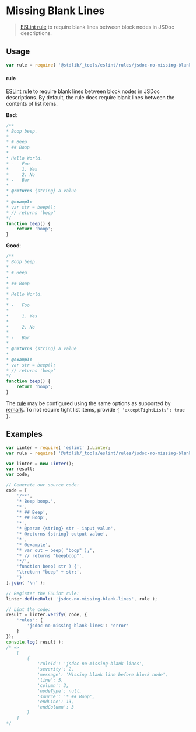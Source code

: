 <!--

@license Apache-2.0

Copyright (c) 2018 The Stdlib Authors.

Licensed under the Apache License, Version 2.0 (the "License");
you may not use this file except in compliance with the License.
You may obtain a copy of the License at

   http://www.apache.org/licenses/LICENSE-2.0

Unless required by applicable law or agreed to in writing, software
distributed under the License is distributed on an "AS IS" BASIS,
WITHOUT WARRANTIES OR CONDITIONS OF ANY KIND, either express or implied.
See the License for the specific language governing permissions and
limitations under the License.

-->

# Missing Blank Lines

> [ESLint rule][eslint-rules] to require blank lines between block nodes in JSDoc descriptions.

<section class="intro">

</section>

<!-- /.intro -->

<section class="usage">

## Usage

```javascript
var rule = require( '@stdlib/_tools/eslint/rules/jsdoc-no-missing-blank-lines' );
```

#### rule

[ESLint rule][eslint-rules] to require blank lines between block nodes in JSDoc descriptions. By default, the rule does require blank lines between the contents of list items.

**Bad**:

<!-- eslint-disable stdlib/jsdoc-no-missing-blank-lines, stdlib/jsdoc-markdown-remark -->

```javascript
/**
* Boop beep.
*
* # Beep
* ## Boop
*
* Hello World.
* -   Foo
*     1. Yes
*     2. No
* -   Bar
*
* @returns {string} a value
*
* @example
* var str = beep();
* // returns 'boop'
*/
function beep() {
    return 'boop';
}
```

**Good**:

<!-- eslint-disable stdlib/jsdoc-markdown-remark -->

```javascript
/**
* Boop beep.
*
* # Beep
*
* ## Boop
*
* Hello World.
*
* -   Foo
*
*     1. Yes
*
*     2. No
*
* -   Bar
*
* @returns {string} a value
*
* @example
* var str = beep();
* // returns 'boop'
*/
function beep() {
    return 'boop';
}
```

The [rule][eslint-rules] may be configured using the same options as supported by [remark][remark-lint-no-missing-blank-lines]. To not require tight list items, provide `{ 'exceptTightLists': true }`.

</section>

<!-- /.usage -->

<section class="examples">

## Examples

<!-- eslint no-undef: "error" -->

```javascript
var Linter = require( 'eslint' ).Linter;
var rule = require( '@stdlib/_tools/eslint/rules/jsdoc-no-missing-blank-lines' );

var linter = new Linter();
var result;
var code;

// Generate our source code:
code = [
    '/**',
    '* Beep boop.',
    '*',
    '* ## Beep',
    '* ## Boop',
    '*',
    '* @param {string} str - input value',
    '* @returns {string} output value',
    '*',
    '* @example',
    '* var out = beep( "boop" );',
    '* // returns "beepboop"',
    '*/',
    'function beep( str ) {',
    '\treturn "beep" + str;',
    '}'
].join( '\n' );

// Register the ESLint rule:
linter.defineRule( 'jsdoc-no-missing-blank-lines', rule );

// Lint the code:
result = linter.verify( code, {
    'rules': {
        'jsdoc-no-missing-blank-lines': 'error'
    }
});
console.log( result );
/* =>
    [
        {
            'ruleId': 'jsdoc-no-missing-blank-lines',
            'severity': 2,
            'message': 'Missing blank line before block node',
            'line': 5,
            'column': 3,
            'nodeType': null,
            'source': '* ## Boop',
            'endLine': 13,
            'endColumn': 3
        }
    ]
*/
```

</section>

<!-- /.examples -->

<section class="links">

[eslint-rules]: https://eslint.org/docs/developer-guide/working-with-rules

[remark-lint-no-missing-blank-lines]: https://github.com/remarkjs/remark-lint/tree/19150d94f89f7a0d94d083417890236d11839641/packages/remark-lint-no-missing-blank-lines

</section>

<!-- /.links -->
